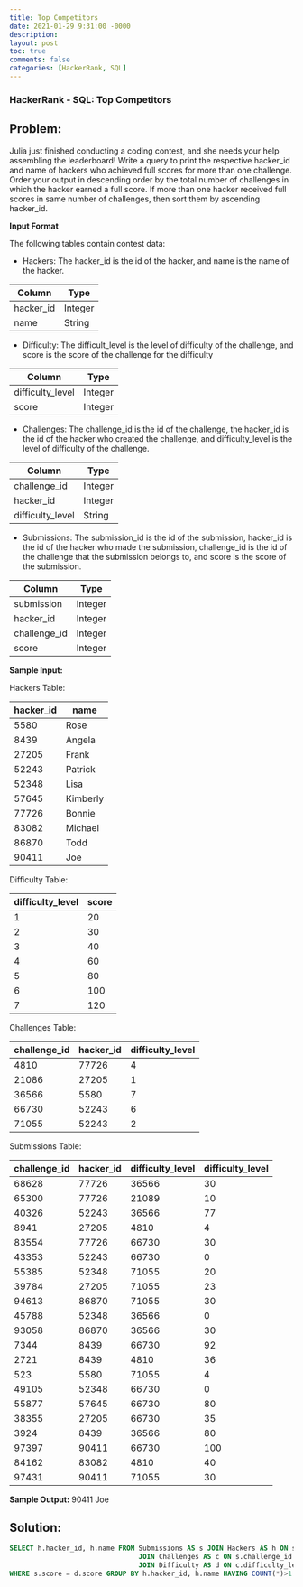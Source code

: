 ```yaml
---
title: Top Competitors
date: 2021-01-29 9:31:00 -0000
description: 
layout: post
toc: true
comments: false
categories: [HackerRank, SQL]
---
```


### HackerRank - SQL: Top Competitors

## Problem:

Julia just finished conducting a coding contest, and she needs your help assembling the leaderboard! Write a query to print the respective hacker_id and name of hackers who achieved full scores for more than one challenge. Order your output in descending order by the total number of challenges in which the hacker earned a full score. If more than one hacker received full scores in same number of challenges, then sort them by ascending hacker_id.

**Input Format**

The following tables contain contest data:

* Hackers: The hacker_id is the id of the hacker, and name is the name of the hacker. 

| Column | Type |
| ----------- | ----------- |
| hacker_id | Integer |
| name | String |

* Difficulty: The difficult_level is the level of difficulty of the challenge, and score is the score of the challenge for the difficulty

| Column | Type |
| ----------- | ----------- |
| difficulty_level | Integer |
| score | Integer |

* Challenges: The challenge_id is the id of the challenge, the hacker_id is the id of the hacker who created the challenge, and difficulty_level is the level of difficulty of the challenge.

| Column | Type |
| ----------- | ----------- |
| challenge_id | Integer |
| hacker_id | Integer |
| difficulty_level | String |

* Submissions: The submission_id is the id of the submission, hacker_id is the id of the hacker who made the submission, challenge_id is the id of the challenge that the submission belongs to, and score is the score of the submission.

| Column | Type |
| ----------- | ----------- |
| submission | Integer |
| hacker_id | Integer |
| challenge_id | Integer |
| score | Integer |

**Sample Input:**

Hackers Table:

| hacker_id | name |
| ----------- | ----------- |
| 5580 | Rose |
| 8439 | Angela |
| 27205 | Frank |
| 52243 | Patrick |
| 52348 | Lisa |
| 57645 | Kimberly |
| 77726 | Bonnie |
| 83082 | Michael |
| 86870 | Todd |
| 90411 | Joe |

Difficulty Table:

| difficulty_level | score |
| ----------- | ----------- |
| 1 | 20 |
| 2 | 30 |
| 3 | 40 |
| 4 | 60 |
| 5 | 80 |
| 6 | 100 |
| 7 | 120 |


Challenges Table:

| challenge_id | hacker_id | difficulty_level | 
| ----------- | ----------- | ----------- |
| 4810 | 77726 | 4 |
| 21086 | 27205 | 1 |
| 36566 | 5580 | 7 |
| 66730 | 52243 | 6 |
| 71055 | 52243 | 2 |

Submissions Table:

| challenge_id | hacker_id | difficulty_level | difficulty_level | 
| ----------- | ----------- | ----------- | ----------- |
| 68628 | 77726 | 36566 | 30 |
| 65300 | 77726 | 21089 | 10 |
| 40326 | 52243 | 36566 | 77 |
| 8941 | 27205 | 4810 | 4 |
| 83554 | 77726 | 66730 | 30 |
| 43353 | 52243 | 66730 | 0 |
| 55385 | 52348 | 71055 | 20 |
| 39784 | 27205 | 71055 | 23 |
| 94613 | 86870 | 71055 | 30 |
| 45788 | 52348 | 36566 | 0 |
| 93058 | 86870 | 36566 | 30 |
| 7344 | 8439 | 66730 | 92 |
| 2721 | 8439 | 4810 | 36 |
| 523 | 5580 | 71055 | 4 |
| 49105 | 52348 | 66730 | 0 |
| 55877 | 57645 | 66730 | 80 |
| 38355 | 27205 | 66730 | 35 |
| 3924 | 8439 | 36566 | 80 |
| 97397 | 90411 | 66730 | 100 |
| 84162 | 83082 | 4810 | 40 |
| 97431 | 90411 | 71055 | 30 |

**Sample Output:**
90411 Joe

## Solution:

```sql
SELECT h.hacker_id, h.name FROM Submissions AS s JOIN Hackers AS h ON s.hacker_id = h.hacker_id
                                JOIN Challenges AS c ON s.challenge_id = c.challenge_id
                                JOIN Difficulty AS d ON c.difficulty_level = d.difficulty_level
WHERE s.score = d.score GROUP BY h.hacker_id, h.name HAVING COUNT(*)>1 ORDER BY COUNT(*) DESC, h.hacker_id;
```